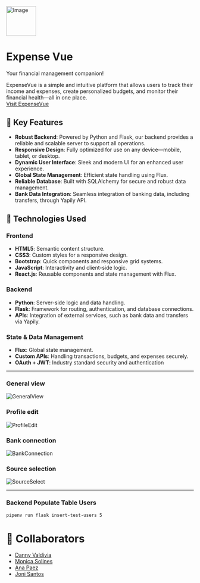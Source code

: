 <img src="https://i.imgur.com/DQDM4Sx.png" alt="Image" width="80"/>

# Expense Vue


Your financial management companion!

ExpenseVue is a simple and intuitive platform that allows users to track their income and expenses, create personalized budgets, and monitor their financial health—all in one place.
</br>
[Visit ExpenseVue](https://sample-service-name-ikx9.onrender.com/)

🌟 Key Features
---
- **Robust Backend**: Powered by Python and Flask, our backend provides a reliable and scalable server to support all operations.
- **Responsive Design**: Fully optimized for use on any device—mobile, tablet, or desktop.
- **Dynamic User Interface**: Sleek and modern UI for an enhanced user experience.
- **Global State Management**: Efficient state handling using Flux.
- **Reliable Database**: Built with SQLAlchemy for secure and robust data management.
- **Bank Data Integration**: Seamless integration of banking data, including transfers, through Yapily API.

## 🚀 Technologies Used
### Frontend
- **HTML5**: Semantic content structure.
- **CSS3**: Custom styles for a responsive design.
- **Bootstrap**: Quick components and responsive grid systems.
- **JavaScript**: Interactivity and client-side logic.
- **React.js**: Reusable components and state management with Flux.

### Backend
- **Python**: Server-side logic and data handling.
- **Flask**: Framework for routing, authentication, and database connections.
- **APIs**: Integration of external services, such as bank data and transfers via Yapily.
### State & Data Management
- **Flux**: Global state management.
- **Custom APIs**: Handling transactions, budgets, and expenses securely.
- **OAuth + JWT**: Industry standard security and authentication
---
### General view

![GeneralView](https://i.imgur.com/ogQcexn.gif)

### Profile edit

![ProfileEdit](https://i.imgur.com/jp0Fu8d.gif)

### Bank connection

![BankConnection](https://i.imgur.com/JTkvA4U.gif)

### Source selection

![SourceSelect](https://i.imgur.com/u20MqkH.gif)

---
### Backend Populate Table Users
```
pipenv run flask insert-test-users 5
```

# 🤝 Collaborators
- [Danny Valdivia](https://github.com/dluisvaldivia)
- [Monica Solines](https://github.com/monicasolines)
- [Ana Paez](https://github.com/AnaPaez89)
- [Joni Santos](https://github.com/JoniXSantos)
